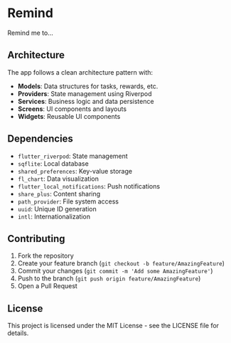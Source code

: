 # Remind
Remind me to...

## Architecture

The app follows a clean architecture pattern with:

- **Models**: Data structures for tasks, rewards, etc.
- **Providers**: State management using Riverpod
- **Services**: Business logic and data persistence
- **Screens**: UI components and layouts
- **Widgets**: Reusable UI components

## Dependencies

- `flutter_riverpod`: State management
- `sqflite`: Local database
- `shared_preferences`: Key-value storage
- `fl_chart`: Data visualization
- `flutter_local_notifications`: Push notifications
- `share_plus`: Content sharing
- `path_provider`: File system access
- `uuid`: Unique ID generation
- `intl`: Internationalization

## Contributing

1. Fork the repository
2. Create your feature branch (`git checkout -b feature/AmazingFeature`)
3. Commit your changes (`git commit -m 'Add some AmazingFeature'`)
4. Push to the branch (`git push origin feature/AmazingFeature`)
5. Open a Pull Request

## License

This project is licensed under the MIT License - see the LICENSE file for details.
